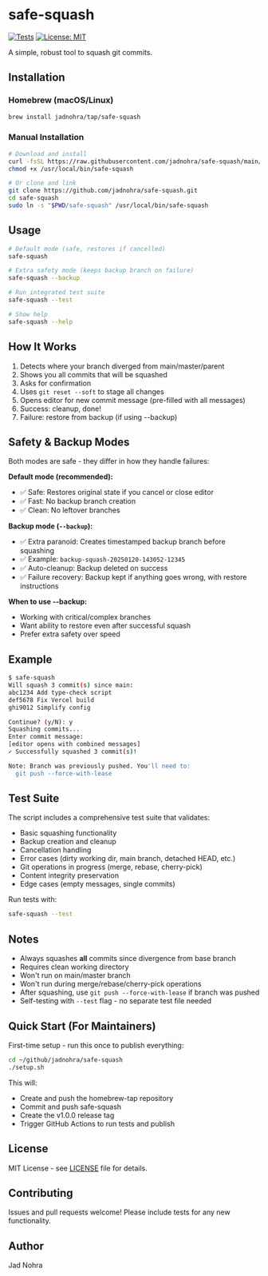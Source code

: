 # safe-squash

[![Tests](https://github.com/jadnohra/safe-squash/actions/workflows/test.yml/badge.svg)](https://github.com/jadnohra/safe-squash/actions/workflows/test.yml)
[![License: MIT](https://img.shields.io/badge/License-MIT-yellow.svg)](https://opensource.org/licenses/MIT)

A simple, robust tool to squash git commits.

## Installation

### Homebrew (macOS/Linux)

```bash
brew install jadnohra/tap/safe-squash
```

### Manual Installation

```bash
# Download and install
curl -fsSL https://raw.githubusercontent.com/jadnohra/safe-squash/main/safe-squash -o /usr/local/bin/safe-squash
chmod +x /usr/local/bin/safe-squash

# Or clone and link
git clone https://github.com/jadnohra/safe-squash.git
cd safe-squash
sudo ln -s "$PWD/safe-squash" /usr/local/bin/safe-squash
```

## Usage

```bash
# Default mode (safe, restores if cancelled)
safe-squash

# Extra safety mode (keeps backup branch on failure)
safe-squash --backup

# Run integrated test suite
safe-squash --test

# Show help
safe-squash --help
```

## How It Works

1. Detects where your branch diverged from main/master/parent
2. Shows you all commits that will be squashed
3. Asks for confirmation
4. Uses `git reset --soft` to stage all changes
5. Opens editor for new commit message (pre-filled with all messages)
6. Success: cleanup, done!
7. Failure: restore from backup (if using --backup)

## Safety & Backup Modes

Both modes are safe - they differ in how they handle failures:

**Default mode (recommended):**
- ✅ Safe: Restores original state if you cancel or close editor
- ✅ Fast: No backup branch creation
- ✅ Clean: No leftover branches

**Backup mode (`--backup`):**
- ✅ Extra paranoid: Creates timestamped backup branch before squashing
- ✅ Example: `backup-squash-20250120-143052-12345`
- ✅ Auto-cleanup: Backup deleted on success
- ✅ Failure recovery: Backup kept if anything goes wrong, with restore instructions

**When to use --backup:**
- Working with critical/complex branches
- Want ability to restore even after successful squash
- Prefer extra safety over speed

## Example

```bash
$ safe-squash
Will squash 3 commit(s) since main:
abc1234 Add type-check script
def5678 Fix Vercel build
ghi9012 Simplify config

Continue? (y/N): y
Squashing commits...
Enter commit message:
[editor opens with combined messages]
✓ Successfully squashed 3 commit(s)!

Note: Branch was previously pushed. You'll need to:
  git push --force-with-lease
```

## Test Suite

The script includes a comprehensive test suite that validates:

- Basic squashing functionality
- Backup creation and cleanup
- Cancellation handling
- Error cases (dirty working dir, main branch, detached HEAD, etc.)
- Git operations in progress (merge, rebase, cherry-pick)
- Content integrity preservation
- Edge cases (empty messages, single commits)

Run tests with:

```bash
safe-squash --test
```

## Notes

- Always squashes **all** commits since divergence from base branch
- Requires clean working directory
- Won't run on main/master branch
- Won't run during merge/rebase/cherry-pick operations
- After squashing, use `git push --force-with-lease` if branch was pushed
- Self-testing with `--test` flag - no separate test file needed

## Quick Start (For Maintainers)

First-time setup - run this once to publish everything:

```bash
cd ~/github/jadnohra/safe-squash
./setup.sh
```

This will:
- Create and push the homebrew-tap repository
- Commit and push safe-squash
- Create the v1.0.0 release tag
- Trigger GitHub Actions to run tests and publish

## License

MIT License - see [LICENSE](LICENSE) file for details.

## Contributing

Issues and pull requests welcome! Please include tests for any new functionality.

## Author

Jad Nohra
